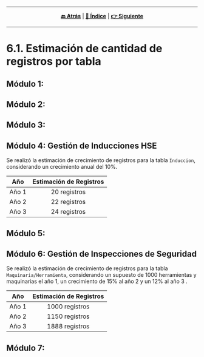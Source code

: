 <hr>
<div align="center">
 
[**🔙 Atrás**](../6.md) | [**📜 Índice**](../../README.md) | [**👉 Siguiente**](../6.2/6.2.md)

</div>
<hr>

# 6.1. Estimación de cantidad de registros por tabla

## Módulo 1:
## Módulo 2:
## Módulo 3:
## Módulo 4: Gestión de Inducciones HSE
Se realizó la estimación de crecimiento de registros para la tabla `Induccion`, considerando un crecimiento anual del 10%.

| Año  | Estimación de Registros |
|:----:|:------------------------:|
| Año 1 | 20 registros |
| Año 2 | 22 registros |
| Año 3 | 24 registros |

## Módulo 5:
## Módulo 6: Gestión de Inspecciones de Seguridad
Se realizó la estimación de crecimiento de registros para la tabla `Maquinaria/Herramienta`, considerando un supuesto de 1000 herramientas y maquinarias el año 1, un crecimiento de 15% al año 2 y un 12% al año 3 .

| Año  | Estimación de Registros |
|:----:|:------------------------:|
| Año 1 | 1000 registros |
| Año 2 | 1150 registros |
| Año 3 | 1888 registros |
## Módulo 7:
